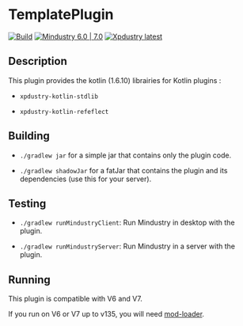# TemplatePlugin

[![Build](https://github.com/Xpdustry/KotlinRuntimePlugin/actions/workflows/build.yml/badge.svg)](https://github.com/Xpdustry/KotlinRuntimePlugin/actions/workflows/build.yml)
[![Mindustry 6.0 | 7.0 ](https://img.shields.io/badge/Mindustry-6.0%20%7C%207.0-ffd37f)](https://github.com/Anuken/Mindustry/releases)
[![Xpdustry latest](https://repo.xpdustry.fr/api/badge/latest/releases/fr/xpdustry/kotlin-stdlib?color=00FFFF&name=KotlinRuntimePlugin&prefix=v)](https://github.com/Xpdustry/KotlinRuntimePlugin/releases)

## Description

This plugin provides the kotlin (1.6.10) librairies for Kotlin plugins :

- `xpdustry-kotlin-stdlib`

- `xpdustry-kotlin-refeflect`

## Building

- `./gradlew jar` for a simple jar that contains only the plugin code.

- `./gradlew shadowJar` for a fatJar that contains the plugin and its dependencies (use this for your server).

## Testing

- `./gradlew runMindustryClient`: Run Mindustry in desktop with the plugin.

- `./gradlew runMindustryServer`: Run Mindustry in a server with the plugin.

## Running

This plugin is compatible with V6 and V7.

If you run on V6 or V7 up to v135, you will need [mod-loader](https://github.com/Xpdustry/ModLoaderPlugin).
